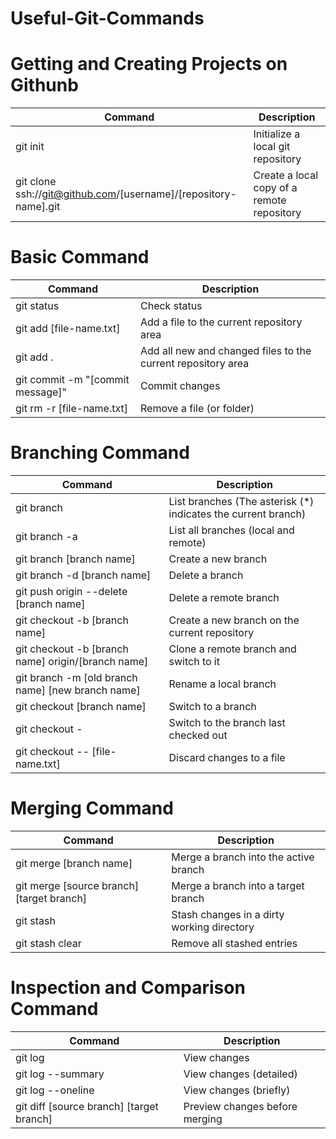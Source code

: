 # Useful-Git-Commands

# Getting and Creating Projects on Githunb

| Command | Description |
| --- | --- |
| git init | Initialize a local git repository |
| git clone ssh://git@github.com/[username]/[repository-name].git | Create a local copy of a remote repository |

# Basic Command

| Command | Description |
| --- | --- |
|git status | Check status |
| git add [file-name.txt] | Add a file to the current repository area |
|git add . | Add all new and changed files to the current repository area |
| git commit -m "[commit message]" | Commit changes |
|git rm -r [file-name.txt]| Remove a file (or folder) |

# Branching Command

| Command | Description |
| --- | --- |
| git branch |  List branches (The asterisk (*) indicates the current branch) |
| git branch -a | List all branches (local and remote)  |
| git branch [branch name] |  Create a new branch |
| git branch -d [branch name] |  	Delete a branch |
| git push origin --delete [branch name] |	Delete a remote branch    |
| git checkout -b [branch name]	| Create a new branch on the current repository   |
| git checkout -b [branch name] origin/[branch name]	| Clone a remote branch and switch to it   |
|  git branch -m [old branch name] [new branch name]	| Rename a local branch   |
| git checkout [branch name]	| Switch to a branch  |
|  git checkout -	| Switch to the branch last checked out   |
|  git checkout -- [file-name.txt]	| Discard changes to a file   |

# Merging Command

| Command | Description |
| --- | --- |
|  git merge [branch name]	| Merge a branch into the active branch   |
|  git merge [source branch] [target branch]	| Merge a branch into a target branch  |
| git stash	| Stash changes in a dirty working directory   |
|  git stash clear	| Remove all stashed entries   |

# Inspection and Comparison Command

| Command | Description |
| --- | --- |
| git log	| View changes   |
|  git log --summary	| View changes (detailed)   |
| git log --oneline	| View changes (briefly)   |
| git diff [source branch] [target branch]	| Preview changes before merging   |


